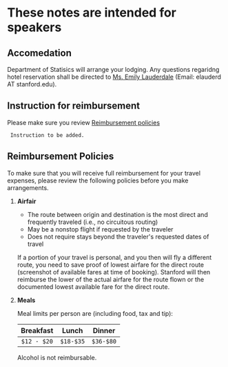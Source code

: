 
# These notes are intended for speakers



## Accomedation
Department of Statisics will arrange your lodging. Any questions regaridng hotel reservation shall be directed to [Ms. Emily Lauderdale](https://statistics.stanford.edu/people/emily-lauderdale) (Email: elauderd AT stanford.edu).


## Instruction for reimbursement
Please make sure you review [Reimbursement policies](#policy)

     Instruction to be added. 
 



## [](#policy)Reimbursement Policies
To make sure that you will receive full reimbursement for your travel expenses, please review the following policies before you make arrangements.

1. **Airfair** 
   * The route between origin and destination is the most direct and frequently traveled (i.e., no circuitous routing)
   * May be a nonstop flight if requested by the traveler 	
   * Does not require stays beyond the traveler's requested dates of travel  
	
   If a portion of your travel is personal, and you then will fly a different route, you need to save proof of lowest airfare for the direct route (screenshot of available fares at time of booking). Stanford will then reimburse the lower of the actual airfare for the route flown or the documented lowest available fare for the direct route.  

2. **Meals**  

    Meal limits per person are (including food, tax and tip):  

    | Breakfast   |  Lunch  | Dinner   |
    | :---------: |:-------:|:--------:|
    |  `$12 - $20`|`$18-$35`|`$36-$80` |  

    Alcohol is not reimbursable.




